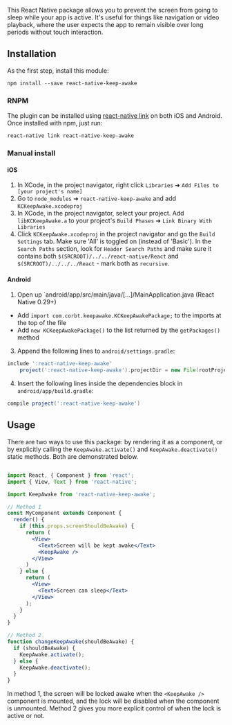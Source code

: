 This React Native package allows you to prevent the screen from going to sleep while your app is active. It's useful for things like navigation or video playback, where the user expects the app to remain visible over long periods without touch interaction.

## Installation

As the first step, install this module:

```
npm install --save react-native-keep-awake
```

### RNPM

The plugin can be installed using [react-native link](https://facebook.github.io/react-native/docs/linking-libraries-ios.html) on both iOS and Android. Once installed with npm, just run:

```
react-native link react-native-keep-awake
```

### Manual install

#### iOS

1. In XCode, in the project navigator, right click `Libraries` ➜ `Add Files to [your project's name]`
2. Go to `node_modules` ➜ `react-native-keep-awake` and add `KCKeepAwake.xcodeproj`
3. In XCode, in the project navigator, select your project. Add `libKCKeepAwake.a` to your project's `Build Phases` ➜ `Link Binary With Libraries`
4. Click `KCKeepAwake.xcodeproj` in the project navigator and go the `Build Settings` tab. Make sure 'All' is toggled on (instead of 'Basic'). In the `Search Paths` section, look for `Header Search Paths` and make sure it contains both `$(SRCROOT)/../../react-native/React` and `$(SRCROOT)/../../../React` - mark both as `recursive`.


#### Android

1. Open up `android/app/src/main/java/[...]/MainApplication.java (React Native 0.29+)
  - Add `import com.corbt.keepawake.KCKeepAwakePackage;` to the imports at the top of the file
  - Add `new KCKeepAwakePackage()` to the list returned by the `getPackages()` method

3. Append the following lines to `android/settings.gradle`:

```groovy
include ':react-native-keep-awake'
	project(':react-native-keep-awake').projectDir = new File(rootProject.projectDir, 	'../node_modules/react-native-keep-awake/android')
```

4. Insert the following lines inside the dependencies block in `android/app/build.gradle`:

```groovy
compile project(':react-native-keep-awake')
```

## Usage

There are two ways to use this package: by rendering it as a component, or by explicitly calling
the `KeepAwake.activate()` and `KeepAwake.deactivate()` static methods. Both are demonstrated below.

```jsx

import React, { Component } from 'react';
import { View, Text } from 'react-native';

import KeepAwake from 'react-native-keep-awake';

// Method 1
const MyComponent extends Component {
  render() {
    if (this.props.screenShouldBeAwake) {
      return (
        <View>
          <Text>Screen will be kept awake</Text>
          <KeepAwake />
        </View>
      )
    } else {
      return (
        <View>
          <Text>Screen can sleep</Text>
        </View>
      );
    }
  }
}

// Method 2
function changeKeepAwake(shouldBeAwake) {
  if (shouldBeAwake) {
    KeepAwake.activate();
  } else {
    KeepAwake.deactivate();
  }
}

```

In method 1, the screen will be locked awake when the `<KeepAwake />` component is mounted, and the lock will be disabled when the component is unmounted. Method 2 gives you more explicit control of when the lock is active or not.
